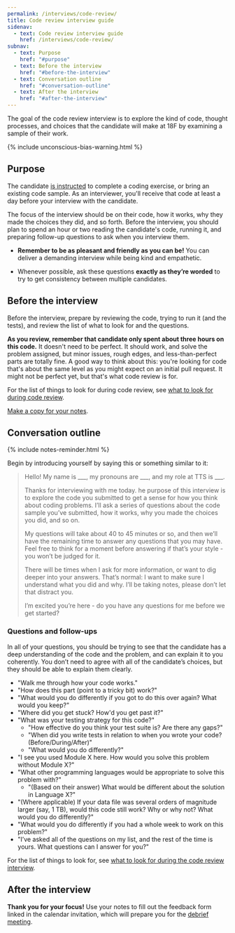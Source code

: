 ```yaml
---
permalink: /interviews/code-review/
title: Code review interview guide
sidenav:
  - text: Code review interview guide
    href: /interviews/code-review/
subnav:
  - text: Purpose
    href: "#purpose"
  - text: Before the interview
    href: "#before-the-interview"
  - text: Conversation outline
    href: "#conversation-outline"
  - text: After the interview
    href: "#after-the-interview"
---
```


The goal of the code review interview is to explore the kind of code, thought processes, and choices that the candidate will make at 18F by examining a sample of their work.

{% include unconscious-bias-warning.html %}

## Purpose

The candidate [is instructed]({{site.baseurl}}/pre-work/) to complete a coding exercise, or bring an existing code sample. As an interviewer, you'll receive that code at least a day before your interview with the candidate.

The focus of the interview should be on their code, how it works, why they made the choices they did, and so forth. Before the interview, you should plan to spend an hour or two reading the candidate's code, running it, and preparing follow-up questions to ask when you interview them.

- **Remember to be as pleasant and friendly as you can be!** You can deliver a demanding interview while being kind and empathetic.

- Whenever possible, ask these questions **exactly as they’re worded** to try to get consistency between multiple candidates.


## Before the interview

Before the interview, prepare by reviewing the code, trying to run it (and the tests), and review the list of what to look for and the questions.

**As you review, remember that candidate only spent about three hours on this code.** It doesn't need to be perfect. It should work, and solve the problem assigned, but minor issues, rough edges, and less-than-perfect parts are totally fine. A good way to think about this: you're looking for code that's about the same level as you might expect on an initial pull request. It might not be perfect yet, but that's what code review is for.

For the list of things to look for during code review, see [what to look for during code review](https://docs.google.com/document/d/1rP7_yYr_IbfDi-Tj-1troJG2rTDcfVRnI_iH7Ngrzds/edit#heading=h.6l09j457zrt).

<a class="usa-button usa-button-primary" href="https://docs.google.com/document/d/1rP7_yYr_IbfDi-Tj-1troJG2rTDcfVRnI_iH7Ngrzds/copy">Make a copy for your notes</a>.

## Conversation outline

{% include notes-reminder.html %}

Begin by introducing yourself by saying this or something similar to it:

> Hello! My name is \_\_\_, my pronouns are \_\_\_, and my role at TTS is \_\_\_.
>
> Thanks for interviewing with me today. he purpose of this interview is to explore the code you submitted to get a sense for how you think about coding problems. I’ll ask a series of questions about the code sample you’ve submitted, how it works, why you made the choices you did, and so on.
>
> My questions will take about 40 to 45 minutes or so, and then we’ll have the remaining time to answer any questions that you may have. Feel free to think for a moment before answering if that’s your style - you won’t be judged for it.
>
> There will be times when I ask for more information, or want to dig deeper into your answers. That’s normal: I want to make sure I understand what you did and why. I’ll be taking notes, please don’t let that distract you.
> 
> I’m excited you’re here - do you have any questions for me before we get started?

### Questions and follow-ups

In all of your questions, you should be trying to see that the candidate has a deep understanding of the code and the problem, and can explain it to you coherently. You don’t need to agree with all of the candidate’s choices, but they should be able to explain them clearly.

- "Walk me through how your code works."
- "How does this part (point to a tricky bit) work?"
- "What would you do differently if you got to do this over again? What would you keep?"
- "Where did you get stuck? How'd you get past it?"
- "What was your testing strategy for this code?"
    - "How effective do you think your test suite is? Are there any gaps?"
    - "When did you write tests in relation to when you wrote your code? (Before/During/After)"
    - "What would you do differently?"
- "I see you used Module X here. How would you solve this problem without
  Module X?"
- "What other programming languages would be appropriate to solve this problem with?"
    - "(Based on their answer) What would be different about the solution in Language X?"
- "(Where applicable) If your data file was several orders of magnitude larger
  (say, 1 TB), would this code still work? Why or why not? What would you
  do differently?"
- "What would you do differently if you had a whole week to work on this problem?"
- "I’ve asked all of the questions on my list, and the rest of the time is yours. What questions can I answer for you?"

For the list of things to look for, see [what to look for during the code review interview](https://docs.google.com/document/d/1rP7_yYr_IbfDi-Tj-1troJG2rTDcfVRnI_iH7Ngrzds/edit#heading=h.6l09j457zrt).

## After the interview

**Thank you for your focus!** Use your notes to fill out the feedback form linked in the calendar invitation, which will prepare you for the [debrief meeting]({{site.baseurl}}/debrief/).
